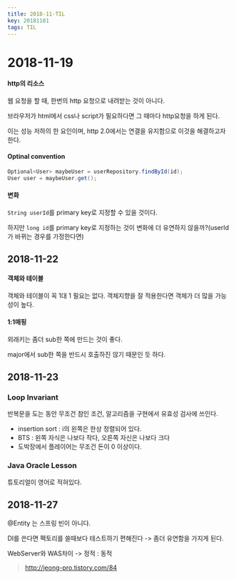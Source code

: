 ```yaml
---
title: 2018-11-TIL
key: 20181101
tags: TIL
---
```


# 2018-11-19

#### http의 리소스

웹 요청을 할 때, 한번의  http 요청으로 내려받는 것이 아니다.

브라우저가 html에서 css나 script가 필요하다면 그 때마다 http요청을 하게 된다.

이는 성능 저하의 한 요인이며, http 2.0에서는 연결을 유지함으로 이것을 해결하고자 한다.



#### Optinal convention

```java
Optional<User> maybeUser = userRepository.findById(id);
User user = maybeUser.get();
```



#### 변화

`String userId`를 primary key로 지정할 수 있을 것이다.

하지만 `long id`를 primary key로 지정하는 것이 변화에 더 유연하지 않을까?(userId가 바뀌는 경우를 가정한다면)



## 2018-11-22

#### 객체와 테이블

객체와 테이블이 꼭 1대 1 필요는 없다. 객체지향을 잘 적용한다면 객체가 더 많을 가능성이 높다.

#### 1:1매핑

외래키는 좀더 sub한 쪽에 만드는 것이 좋다.

major에서 sub한 쪽을 반드시 호출하진 않기 때문인 듯 하다.



## 2018-11-23

### Loop Invariant

반복문을 도는 동안 무조건 참인 조건, 알고리즘을 구현에서 유효성 검사에 쓰인다.

* insertion sort : i의 왼쪽은 한상 정렬되어 있다.
* BTS : 왼쪽 자식은 나보다 작다, 오른쪽 자신은 나보다 크다
* 도박장에서 플레이어는 무조건 돈이 0 이상이다.

### Java Oracle Lesson

튜토리얼이 영어로 적혀있다.

## 2018-11-27

@Entity 는 스프링 빈이 아니다.

DI를 쓴다면 팩토리를 쓸때보다 테스트하기 편해진다 -> 좀더 유연함을 가지게 된다.

WebServer와 WAS차이 -> 정적 : 동적 

>  http://jeong-pro.tistory.com/84

